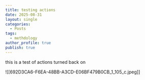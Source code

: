 ```yaml
---
title: testing actions
date: 2025-08-31
layout: single
categories:
  - Posts
tags:
  - methdology
author_profile: true
publish: true
---
```

this is a test of actions turned back on

![[692D3CA6-F6EA-48BB-A3CD-E06BF479B0CB_1_105_c.jpeg]]